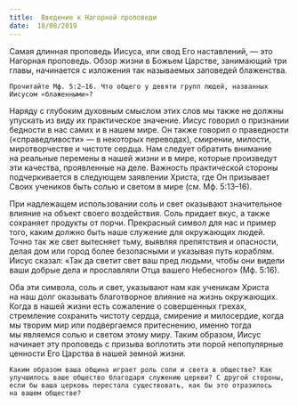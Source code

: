 ```yaml
---
title:  Введение к Нагорной проповеди
date:  18/08/2019
---
```


Самая длинная проповедь Иисуса, или свод Его наставлений, — это Нагорная проповедь. Обзор жизни в Божьем Царстве, занимающий три главы, начинается с изложения так называемых заповедей блаженства.

`Прочитайте Мф. 5:2–16. Что общего у девяти групп людей, названных Иисусом «блаженными»?`

Наряду с глубоким духовным смыслом этих слов мы также не должны упускать из виду их практическое значение. Иисус говорил о признании бедности в нас самих и в нашем мире. Он также говорил о праведности («справедливости» — в некоторых переводах), смирении, милости, миротворчестве и чистоте сердца. Нам следует обратить внимание на реальные перемены в нашей жизни и в мире, которые произведут эти качества, проявленные на деле. Важность практической стороны подчеркивается в следующем заявлении Христа, где Он призывает Своих учеников быть солью и светом в мире (см. Мф. 5:13–16).

При надлежащем использовании соль и свет оказывают значительное влияние на объект своего воздействия. Соль придает вкус, а также сохраняет продукты от порчи. Прекрасный символ для нас и пример того, каким должно быть наше служение для окружающих людей. Точно так же свет вытесняет тьму, выявляя препятствия и опасности, делая дом или город более безопасными и указывая путь кораблям. Иисус сказал: «Так да светит свет ваш пред людьми, чтобы они видели ваши добрые дела и прославляли Отца вашего Небесного» (Мф. 5:16).

Оба эти символа, соль и свет, указывают нам как ученикам Христа на наш долг оказывать благотворное влияние на жизнь окружающих. Когда в нашей жизни есть сожаление о совершенных грехах, стремление сохранить чистоту сердца, смирение и милосердие, когда мы творим мир или подвергаемся притеснению, именно тогда мы являемся солью и светом этому миру. Таким образом, Иисус начинает эту проповедь с призыва воплотить эти порой непопулярные ценности Его Царства в нашей земной жизни.

`Каким образом ваша община играет роль соли и света в обществе? Как улучшилось ваше общество благодаря служению церкви? С другой стороны, если бы ваша церковь перестала существовать, как бы это отразилось на вашем обществе?`